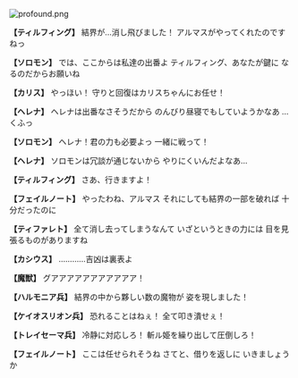 
![profound.png](../images/backgrounds/profound.png)

**【ティルフィング】**
結界が…消し飛びました！
アルマスがやってくれたのですねっ

**【ソロモン】**
では、ここからは私達の出番よ
ティルフィング、あなたが鍵に
なるのだからお願いね

**【カリス】**
やっほい！
守りと回復はカリスちゃんにお任せ！

**【ヘレナ】**
ヘレナは出番なさそうだから
のんびり昼寝でもしていようかなあ
…くふっ

**【ソロモン】**
ヘレナ！君の力も必要よっ
一緒に戦って！

**【ヘレナ】**
ソロモンは冗談が通じないから
やりにくいんだよなあ…

**【ティルフィング】**
さあ、行きますよ！

**【フェイルノート】**
やったわね、アルマス
それにしても結界の一部を破れば
十分だったのに

**【ティファレト】**
全て消し去ってしまうなんて
いざというときの力には
目を見張るものがありますね

**【カシウス】**
…………吉凶は裏表よ

**【魔獣】**
グアアアアアアアアアアア！

**【ハルモニア兵】**
結界の中から夥しい数の魔物が
姿を現しました！

**【ケイオスリオン兵】**
恐れることはねぇ！
全て叩き潰せぇ！

**【トレイセーマ兵】**
冷静に対応しろ！
斬ル姫を繰り出して圧倒しろ！

**【フェイルノート】**
ここは任せられそうね
さてと、借りを返しに
いきましょうか